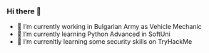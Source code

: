 ### Hi there 👋

- 🔭 I’m currently working in Bulgarian Army as Vehicle Mechanic
- 🌱 I’m currently learning Python Advanced in SoftUni
- 🤔 I’m currenltly learning some security skills on TryHackMe

<script src="https://tryhackme.com/badge/1968274"></script>


<!--
**GPVelev/GPVelev** is a ✨ _special_ ✨ repository because its `README.md` (this file) appears on your GitHub profile.

Here are some ideas to get you started:

- 🔭 I’m currently working on ...
- 🌱 I’m currently learning ...
- 👯 I’m looking to collaborate on ...
- 🤔 I’m looking for help with ...
- 💬 Ask me about ...
- 📫 How to reach me: ...
- 😄 Pronouns: ...
- ⚡ Fun fact: ...
-->
